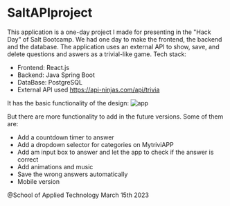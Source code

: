 # SaltAPIproject
This application is a one-day project I made for presenting in the "Hack Day" of Salt Bootcamp.
We had one day to make the frontend, the backend and the database. The application uses an external API to
show, save, and delete questions and aswers as a trivial-like game.
Tech stack:
   - Frontend: React.js
   - Backend: Java Spring Boot
   - DataBase: PostgreSQL
   - External API used https://api-ninjas.com/api/trivia
   
It has the basic functionality of the design:
![app](https://user-images.githubusercontent.com/118907308/225281947-b3d32a6e-9303-4f74-8ac8-aa6bcd982463.png)

But there are more functionality to add in the future versions. Some of them are:
  - Add a countdown timer to answer
  - Add a dropdown selector for categories on MytriviAPP
  - Add am input box to answer and let the app to check if the answer is correct
  - Add animations and music
  - Save the wrong answers automatically
  - Mobile version
  
  @School of Applied Technology March 15th 2023
